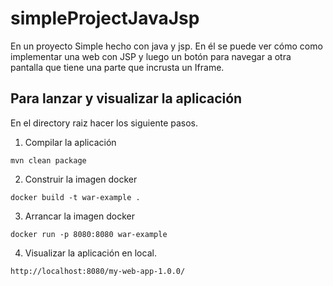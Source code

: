 # simpleProjectJavaJsp
En un proyecto Simple hecho con java y jsp. En él se puede ver cómo como implementar una web con JSP y luego un botón para navegar a otra pantalla que tiene una parte que incrusta un Iframe.

## Para lanzar y visualizar la aplicación

En el directory raiz hacer los siguiente pasos.

1. Compilar la aplicación
```maven
mvn clean package
```
2. Construir la imagen docker
```docker
docker build -t war-example .
```
3. Arrancar la imagen docker

```docker
docker run -p 8080:8080 war-example
```

4. Visualizar la aplicación en local.

```html
http://localhost:8080/my-web-app-1.0.0/
```
